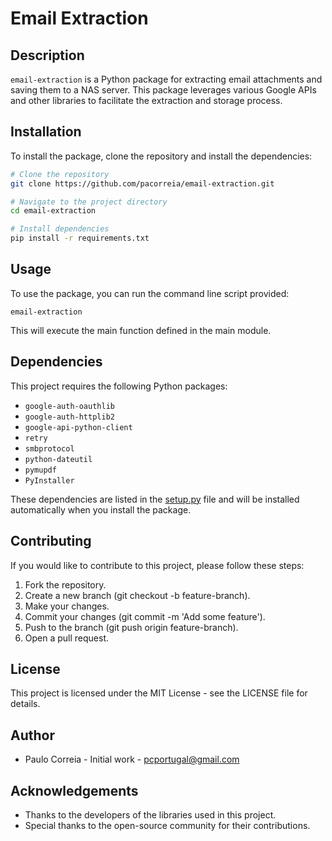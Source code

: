 # Email Extraction

## Description

`email-extraction` is a Python package for extracting email attachments and saving them to a NAS server. This package leverages various Google APIs and other libraries to facilitate the extraction and storage process.

## Installation

To install the package, clone the repository and install the dependencies:

```bash
# Clone the repository
git clone https://github.com/pacorreia/email-extraction.git

# Navigate to the project directory
cd email-extraction

# Install dependencies
pip install -r requirements.txt
```

## Usage

To use the package, you can run the command line script provided:

`email-extraction`

This will execute the main function defined in the main module.

## Dependencies

This project requires the following Python packages:

* `google-auth-oauthlib`
* `google-auth-httplib2`
* `google-api-python-client`
* `retry`
* `smbprotocol`
* `python-dateutil`
* `pymupdf`
* `PyInstaller`

These dependencies are listed in the [setup.py](./setup.py) file and will be installed automatically when you install the package.

## Contributing

If you would like to contribute to this project, please follow these steps:

1. Fork the repository.
2. Create a new branch (git checkout -b feature-branch).
3. Make your changes.
4. Commit your changes (git commit -m 'Add some feature').
5. Push to the branch (git push origin feature-branch).
6. Open a pull request.

## License

This project is licensed under the MIT License - see the LICENSE file for details.

## Author

* Paulo Correia - Initial work - [pcportugal@gmail.com](mailto:pcportugal@gmail.com)

## Acknowledgements

* Thanks to the developers of the libraries used in this project.
* Special thanks to the open-source community for their contributions.